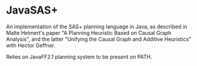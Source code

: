# JavaSAS+
An implementation of the SAS+ planning language in Java, as described in Malte Helmert's paper "A Planning Heuristic Based on Causal Graph Analysis", and the latter "Unifying the Causal Graph and Additive Heuristics" with Hector Geffner.

Relies on JavaFF2.1 planning system to be present on PATH.

